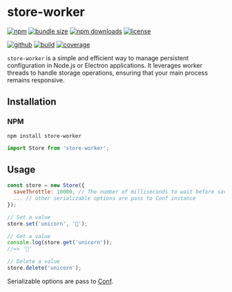 # store-worker

[![npm][badge-version]][npm]
[![bundle size][badge-size]][bundlephobia]
[![npm downloads][badge-downloads]][npm]
[![license][badge-license]][license]

[![github][badge-issues]][github]
[![build][badge-build]][workflows]
[![coverage][badge-coverage]][coveralls]

`store-worker` is a simple and efficient way to manage persistent configuration in Node.js or Electron applications. It leverages worker threads to handle storage operations, ensuring that your main process remains responsive.

## Installation

### NPM

```
npm install store-worker
```

```js
import Store from 'store-worker';
```

## Usage

```js
const store = new Store({
  saveThrottle: 10000, // The number of milliseconds to wait before saving the store to disk after a change. This can help to reduce the number of disk writes when making frequent changes to the store.
  ... // other serializable options are pass to Conf instance 
});

// Set a value
store.set('unicorn', '🦄');

// Get a value
console.log(store.get('unicorn'));
//=> '🦄'

// Delete a value
store.delete('unicorn');
```

Serializable options are pass to [Conf](https://www.npmjs.com/package/conf).

[badge-version]: https://img.shields.io/npm/v/store-worker.svg
[badge-downloads]: https://img.shields.io/npm/dt/store-worker.svg
[npm]: https://www.npmjs.com/package/store-worker

[badge-size]: https://img.shields.io/bundlephobia/minzip/store-worker.svg
[bundlephobia]: https://bundlephobia.com/result?p=store-worker

[badge-license]: https://img.shields.io/npm/l/store-worker.svg
[license]: https://github.com/Cweili/store-worker/blob/master/LICENSE

[badge-issues]: https://img.shields.io/github/issues/Cweili/store-worker.svg
[github]: https://github.com/Cweili/store-worker

[badge-build]: https://img.shields.io/github/actions/workflow/status/Cweili/store-worker/ci.yml?branch=master
[workflows]: https://github.com/Cweili/store-worker/actions/workflows/ci.yml?query=branch%3Amaster

[badge-coverage]: https://img.shields.io/coveralls/github/Cweili/store-worker/master.svg
[coveralls]: https://coveralls.io/github/Cweili/store-worker?branch=master

